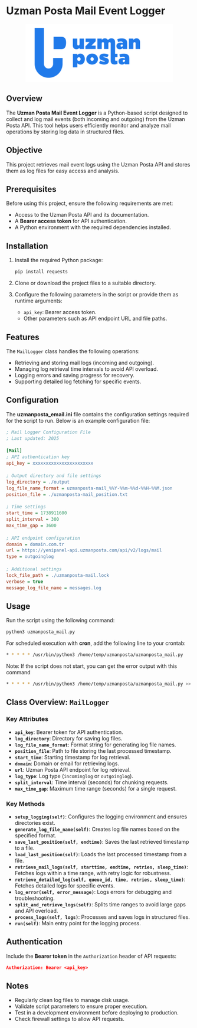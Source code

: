# Uzman Posta Mail Event Logger

<p align="center">
<img src="assets/uzmanposta_logo.png" alt="Uzman Posta Logo" width="400"/>
</p>

## Overview

The **Uzman Posta Mail Event Logger** is a Python-based script designed to collect and log mail events (both incoming and outgoing) from the Uzman Posta API. This tool helps users efficiently monitor and analyze mail operations by storing log data in structured files.

## Objective

This project retrieves mail event logs using the Uzman Posta API and stores them as log files for easy access and analysis.

## Prerequisites

Before using this project, ensure the following requirements are met:

- Access to the Uzman Posta API and its documentation.
- A **Bearer access token** for API authentication.
- A Python environment with the required dependencies installed.

## Installation

1. Install the required Python package:

   ```bash
   pip install requests
   ```

2. Clone or download the project files to a suitable directory.

3. Configure the following parameters in the script or provide them as runtime arguments:

   - `api_key`: Bearer access token.
   - Other parameters such as API endpoint URL and file paths.

## Features

The `MailLogger` class handles the following operations:

- Retrieving and storing mail logs (incoming and outgoing).
- Managing log retrieval time intervals to avoid API overload.
- Logging errors and saving progress for recovery.
- Supporting detailed log fetching for specific events.

## Configuration

The **uzmanposta_email.ini** file contains the configuration settings required for the script to run. Below is an example configuration file:

```ini
; Mail Logger Configuration File
; Last updated: 2025

[Mail]
; API authentication key
api_key = xxxxxxxxxxxxxxxxxxxxxxx

; Output directory and file settings
log_directory = ./output
log_file_name_format = uzmanposta-mail_%%Y-%%m-%%d-%%H-%%M.json
position_file = ./uzmanposta-mail_position.txt

; Time settings
start_time = 1738911600
split_interval = 300
max_time_gap = 3600

; API endpoint configuration
domain = domain.com.tr
url = https://yenipanel-api.uzmanposta.com/api/v2/logs/mail
type = outgoinglog

; Additional settings
lock_file_path = ./uzmanposta-mail.lock
verbose = true
message_log_file_name = messages.log
```

## Usage

Run the script using the following command:

```bash
python3 uzmanposta_mail.py
```

For scheduled execution with **cron**, add the following line to your crontab:

```bash
* * * * * /usr/bin/python3 /home/temp/uzmanposta/uzmanposta_mail.py
```

Note: If the script does not start, you can get the error output with this command

```bash
* * * * * /usr/bin/python3 /home/temp/uzmanposta/uzmanposta_mail.py >> /home/temp/uzmanposta/uzmanposta-cron.log 2>&1
```

## Class Overview: `MailLogger`

### Key Attributes

- **`api_key`**: Bearer token for API authentication.
- **`log_directory`**: Directory for saving log files.
- **`log_file_name_format`**: Format string for generating log file names.
- **`position_file`**: Path to file storing the last processed timestamp.
- **`start_time`**: Starting timestamp for log retrieval.
- **`domain`**: Domain or email for retrieving logs.
- **`url`**: Uzman Posta API endpoint for log retrieval.
- **`log_type`**: Log type (`incominglog` or `outgoinglog`).
- **`split_interval`**: Time interval (seconds) for chunking requests.
- **`max_time_gap`**: Maximum time range (seconds) for a single request.

### Key Methods

- **`setup_logging(self)`**: Configures the logging environment and ensures directories exist.
- **`generate_log_file_name(self)`**: Creates log file names based on the specified format.
- **`save_last_position(self, endtime)`**: Saves the last retrieved timestamp to a file.
- **`load_last_position(self)`**: Loads the last processed timestamp from a file.
- **`retrieve_mail_logs(self, starttime, endtime, retries, sleep_time)`**: Fetches logs within a time range, with retry logic for robustness.
- **`retrieve_detailed_log(self, queue_id, time, retries, sleep_time)`**: Fetches detailed logs for specific events.
- **`log_error(self, error_message)`**: Logs errors for debugging and troubleshooting.
- **`split_and_retrieve_logs(self)`**: Splits time ranges to avoid large gaps and API overload.
- **`process_logs(self, logs)`**: Processes and saves logs in structured files.
- **`run(self)`**: Main entry point for the logging process.

## Authentication

Include the **Bearer token** in the `Authorization` header of API requests:

```json
Authorization: Bearer <api_key>
```

## Notes

- Regularly clean log files to manage disk usage.
- Validate script parameters to ensure proper execution.
- Test in a development environment before deploying to production.
- Check firewall settings to allow API requests.
